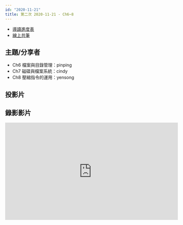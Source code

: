 ```yaml
---
id: "2020-11-21"
title: 第二次 2020-11-21 - Ch6~8
---
```


- [導讀進度表](https://docs.google.com/spreadsheets/d/1xjz22UDz_vKW92dJpnGysNCtFiSCYz_wbkHD4B1EQ-0/edit?usp=sharing)
- [線上共筆](https://hackmd.io/@ncnu-opensource/linux-study-circle)

## 主題/分享者

- Ch6 檔案與目錄管理：pinping
- Ch7 磁碟與檔案系統：cindy
- Ch8 壓縮指令的運用：yensong

## 投影片

## 錄影影片

<iframe width="560" height="315" src="https://www.youtube.com/embed/uEUGSrm317c" title="YouTube video player" frameborder="0" allow="accelerometer; autoplay; clipboard-write; encrypted-media; gyroscope; picture-in-picture" allowfullscreen></iframe>